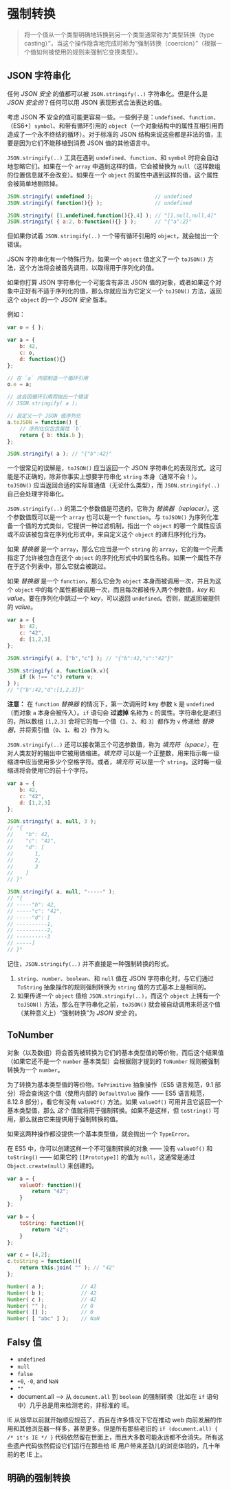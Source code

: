 # 强制转换

> 将一个值从一个类型明确地转换到另一个类型通常称为“类型转换（type casting）”，当这个操作隐含地完成时称为“强制转换（coercion）”（根据一个值如何被使用的规则来强制它变换类型）。

## JSON 字符串化

任何 *JSON 安全* 的值都可以被 `JSON.stringify(..)` 字符串化。但是什么是 *JSON 安全的*？任何可以用 JSON 表现形式合法表达的值。

考虑 JSON **不** 安全的值可能更容易一些。一些例子是：`undefined`、`function`、（ES6+）`symbol`、和带有循环引用的 `object`（一个对象结构中的属性互相引用而造成了一个永不终结的循环）。对于标准的 JSON 结构来说这些都是非法的值，主要是因为它们不能移植到消费 JSON 值的其他语言中。

`JSON.stringify(..)` 工具在遇到 `undefined`、`function`、和 `symbol` 时将会自动地忽略它们。如果在一个 `array` 中遇到这样的值，它会被替换为 `null`（这样数组的位置信息就不会改变）。如果在一个 `object` 的属性中遇到这样的值，这个属性会被简单地剔除掉。

```js
JSON.stringify( undefined );					// undefined
JSON.stringify( function(){} );					// undefined

JSON.stringify( [1,undefined,function(){},4] );	// "[1,null,null,4]"
JSON.stringify( { a:2, b:function(){} } );		// "{"a":2}"
```

但如果你试着 `JSON.stringify(..)` 一个带有循环引用的 `object`，就会抛出一个错误。

JSON 字符串化有一个特殊行为，如果一个 `object` 值定义了一个 `toJSON()` 方法，这个方法将会被首先调用，以取得用于序列化的值。

如果你打算 JSON 字符串化一个可能含有非法 JSON 值的对象，或者如果这个对象中正好有不适于序列化的值，那么你就应当为它定义一个 `toJSON()` 方法，返回这个 `object` 的一个 *JSON 安全* 版本。

例如：

```js
var o = { };

var a = {
	b: 42,
	c: o,
	d: function(){}
};

// 在 `a` 内部制造一个循环引用
o.e = a;

// 这会因循环引用而抛出一个错误
// JSON.stringify( a );

// 自定义一个 JSON 值序列化
a.toJSON = function() {
	// 序列化仅包含属性 `b`
	return { b: this.b };
};

JSON.stringify( a ); // "{"b":42}"
```

一个很常见的误解是，`toJSON()` 应当返回一个 JSON 字符串化的表现形式。这可能是不正确的，除非你事实上想要字符串化 `string` 本身（通常不会！）。`toJSON()` 应当返回合适的实际普通值（无论什么类型），而 `JSON.stringify(..)` 自己会处理字符串化。

`JSON.stringify(..)` 的第二个参数值是可选的，它称为 *替换器（replacer）*。这个参数值既可以是一个 `array` 也可以是一个 `function`。与 `toJSON()` 为序列化准备一个值的方式类似，它提供一种过滤机制，指出一个 `object` 的哪一个属性应该或不应该被包含在序列化形式中，来自定义这个 `object` 的递归序列化行为。

如果 *替换器* 是一个 `array`，那么它应当是一个 `string` 的 `array`，它的每一个元素指定了允许被包含在这个 `object` 的序列化形式中的属性名称。如果一个属性不存在于这个列表中，那么它就会被跳过。

如果 *替换器* 是一个 `function`，那么它会为 `object` 本身而被调用一次，并且为这个 `object` 中的每个属性都被调用一次，而且每次都被传入两个参数值，*key* 和 *value*。要在序列化中跳过一个 *key*，可以返回 `undefined`。否则，就返回被提供的 *value*。

```js
var a = {
	b: 42,
	c: "42",
	d: [1,2,3]
};

JSON.stringify( a, ["b","c"] ); // "{"b":42,"c":"42"}"

JSON.stringify( a, function(k,v){
	if (k !== "c") return v;
} );
// "{"b":42,"d":[1,2,3]}"
```

**注意：** 在 `function` *替换器* 的情况下，第一次调用时 key 参数 `k` 是 `undefined`（而对象 `a` 本身会被传入）。`if` 语句会 **过滤掉** 名称为 `c` 的属性。字符串化是递归的，所以数组 `[1,2,3]` 会将它的每一个值（`1`、`2`、和 `3`）都作为 `v` 传递给 *替换器*，并将索引值（`0`、`1`、和 `2`）作为 `k`。

`JSON.stringify(..)` 还可以接收第三个可选参数值，称为 *填充符（space）*，在对人类友好的输出中它被用做缩进。*填充符* 可以是一个正整数，用来指示每一级缩进中应当使用多少个空格字符。或者，*填充符* 可以是一个 `string`，这时每一级缩进将会使用它的前十个字符。

```js
var a = {
	b: 42,
	c: "42",
	d: [1,2,3]
};

JSON.stringify( a, null, 3 );
// "{
//    "b": 42,
//    "c": "42",
//    "d": [
//       1,
//       2,
//       3
//    ]
// }"

JSON.stringify( a, null, "-----" );
// "{
// -----"b": 42,
// -----"c": "42",
// -----"d": [
// ----------1,
// ----------2,
// ----------3
// -----]
// }"
```

记住，`JSON.stringify(..)` 并不直接是一种强制转换的形式。

1. `string`、`number`、`boolean`、和 `null` 值在 JSON 字符串化时，与它们通过 `ToString` 抽象操作的规则强制转换为 `string` 值的方式基本上是相同的。
2. 如果传递一个 `object` 值给 `JSON.stringify(..)`，而这个 `object` 上拥有一个 `toJSON()` 方法，那么在字符串化之前，`toJSON()` 就会被自动调用来将这个值（某种意义上）“强制转换”为 *JSON 安全* 的。

## ToNumber

对象（以及数组）将会首先被转换为它们的基本类型值的等价物，而后这个结果值（如果它还不是一个 `number` 基本类型）会根据刚才提到的 `ToNumber` 规则被强制转换为一个 `number`。

为了转换为基本类型值的等价物，`ToPrimitive` 抽象操作（ES5 语言规范，9.1 部分）将会查询这个值（使用内部的 `DefaultValue` 操作 —— ES5 语言规范，8.12.8 部分），看它有没有 `valueOf()` 方法。如果 `valueOf()` 可用并且它返回一个基本类型值，那么 *这个* 值就将用于强制转换。如果不是这样，但 `toString()` 可用，那么就由它来提供用于强制转换的值。

如果这两种操作都没提供一个基本类型值，就会抛出一个 `TypeError`。

在 ES5 中，你可以创建这样一个不可强制转换的对象 —— 没有 `valueOf()` 和 `toString()` —— 如果它的 `[[Prototype]]` 的值为 `null`，这通常是通过 `Object.create(null)` 来创建的。

```js
var a = {
	valueOf: function(){
		return "42";
	}
};

var b = {
	toString: function(){
		return "42";
	}
};

var c = [4,2];
c.toString = function(){
	return this.join( "" );	// "42"
};

Number( a );			// 42
Number( b );			// 42
Number( c );			// 42
Number( "" );			// 0
Number( [] );			// 0
Number( [ "abc" ] );	// NaN
```

## Falsy 值

- `undefined`
- `null`
- `false`
- `+0`, `-0`, and `NaN`
- `""`
- document.all —> 从 `document.all` 到 `boolean` 的强制转换（比如在 `if` 语句中）几乎总是用来检测老的，非标准的 IE。

IE 从很早以前就开始顺应规范了，而且在许多情况下它在推动 web 向前发展的作用和其他浏览器一样多，甚至更多。但是所有那些老旧的 `if (document.all) { /* it's IE */ }` 代码依然留在世面上，而且大多数可能永远都不会消失。所有这些遗产代码依然假设它们运行在那些给 IE 用户带来差劲儿的浏览体验的，几十年前的老 IE 上。

## 明确的强制转换

